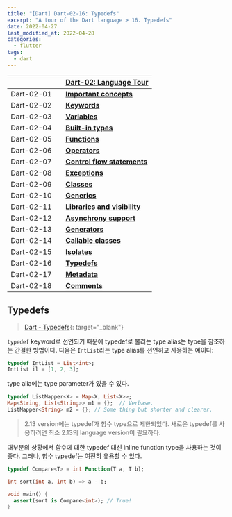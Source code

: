 ```yaml
---
title: "[Dart] Dart-02-16: Typedefs"
excerpt: "A tour of the Dart language > 16. Typedefs"
date: 2022-04-27
last_modified_at: 2022-04-28
categories:
  - flutter
tags:
  - dart
---
```


|||[Dart-02: Language Tour](https://burningfalls.github.io/flutter/dart-02-language-tour)|
|:---|:---|:---|
|Dart-02-01||**[Important concepts](https://burningfalls.github.io/flutter/dart-02-01-important-concepts/)**|
|Dart-02-02||**[Keywords](https://burningfalls.github.io/flutter/dart-02-02-keywords/)**|
|Dart-02-03||**[Variables](https://burningfalls.github.io/flutter/dart-02-03-variables/)**|
|Dart-02-04||**[Built-in types](https://burningfalls.github.io/flutter/dart-02-04-built-in-types/)**|
|Dart-02-05||**[Functions](https://burningfalls.github.io/flutter/dart-02-05-functions/)**|
|Dart-02-06||**[Operators](https://burningfalls.github.io/flutter/dart-02-06-operators/)**|
|Dart-02-07||**[Control flow statements](https://burningfalls.github.io/flutter/dart-02-07-control-flow-statements/)**|
|Dart-02-08||**[Exceptions](https://burningfalls.github.io/flutter/dart-02-08-exceptions/)**|
|Dart-02-09||**[Classes](https://burningfalls.github.io/flutter/dart-02-09-classes/)**|
|Dart-02-10||**[Generics](https://burningfalls.github.io/flutter/dart-02-10-generics/)**|
|Dart-02-11||**[Libraries and visibility](https://burningfalls.github.io/flutter/dart-02-11-libraries-and-visibility/)**|
|Dart-02-12||**[Asynchrony support](https://burningfalls.github.io/flutter/dart-02-12-asynchrony-support/)**|
|Dart-02-13||**[Generators](https://burningfalls.github.io/flutter/dart-02-13-generators/)**|
|Dart-02-14||**[Callable classes](https://burningfalls.github.io/flutter/dart-02-14-callable-classes/)**|
|Dart-02-15||**[Isolates](https://burningfalls.github.io/flutter/dart-02-15-isolates/)**|
|Dart-02-16||**[Typedefs](https://burningfalls.github.io/flutter/dart-02-16-typedefs/)**|
|Dart-02-17||**[Metadata](https://burningfalls.github.io/flutter/dart-02-17-metadata/)**|
|Dart-02-18||**[Comments](https://burningfalls.github.io/flutter/dart-02-18-comments/)**|

## Typedefs

> [Dart - Typedefs](https://dart.dev/guides/language/language-tour#typedefes){: target="_blank"}

`typedef` keyword로 선언되기 때문에 typedef로 불리는 type alias는 type을 참조하는 간결한 방법이다. 다음은 `IntList`라는 type alias를 선언하고 사용하는 예이다:

```dart
typedef IntList = List<int>;
IntList il = [1, 2, 3];
```

type alia에는 type parameter가 있을 수 있다.

```dart
typedef ListMapper<X> = Map<X, List<X>>;
Map<String, List<String>> m1 = {};  // Verbase.
ListMapper<String> m2 = {}; // Some thing but shorter and clearer.
```

> 2.13 version에는 typedef가 함수 type으로 제한되었다. 새로운 typedef를 사용하려면 최소 2.13의 language version이 필요하다.

대부분의 상황에서 함수에 대한 typedef 대신 inline function type을 사용하는 것이 좋다. 그러나, 함수 typedef는 여전히 유용할 수 있다.

```dart
typedef Compare<T> = int Function(T a, T b);

int sort(int a, int b) => a - b;

void main() {
  assert(sort is Compare<int>); // True!
}
```